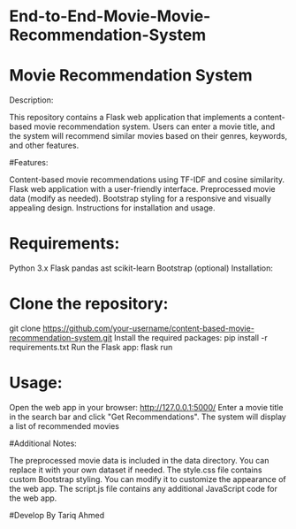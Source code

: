# End-to-End-Movie-Movie-Recommendation-System

# Movie Recommendation System

Description:

This repository contains a Flask web application that implements a content-based movie recommendation system. Users can enter a movie title, and the system will recommend similar movies based on their genres, keywords, and other features.



#Features:

Content-based movie recommendations using TF-IDF and cosine similarity.
Flask web application with a user-friendly interface.
Preprocessed movie data (modify as needed).
Bootstrap styling for a responsive and visually appealing design.
Instructions for installation and usage.


# Requirements:

Python 3.x
Flask
pandas
ast
scikit-learn
Bootstrap (optional)
Installation:

# Clone the repository: 
git clone https://github.com/your-username/content-based-movie-recommendation-system.git
Install the required packages: pip install -r requirements.txt
Run the Flask app: flask run

# Usage:

Open the web app in your browser: http://127.0.0.1:5000/
Enter a movie title in the search bar and click "Get Recommendations".
The system will display a list of recommended movies

#Additional Notes:

The preprocessed movie data is included in the data directory. You can replace it with your own dataset if needed.
The style.css file contains custom Bootstrap styling. You can modify it to customize the appearance of the web app.
The script.js file contains any additional JavaScript code for the web app.

#Develop By Tariq Ahmed

